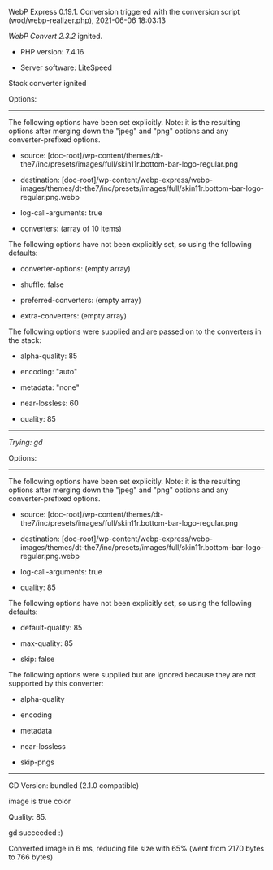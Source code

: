 WebP Express 0.19.1. Conversion triggered with the conversion script (wod/webp-realizer.php), 2021-06-06 18:03:13

*WebP Convert 2.3.2*  ignited.
- PHP version: 7.4.16
- Server software: LiteSpeed

Stack converter ignited

Options:
------------
The following options have been set explicitly. Note: it is the resulting options after merging down the "jpeg" and "png" options and any converter-prefixed options.
- source: [doc-root]/wp-content/themes/dt-the7/inc/presets/images/full/skin11r.bottom-bar-logo-regular.png
- destination: [doc-root]/wp-content/webp-express/webp-images/themes/dt-the7/inc/presets/images/full/skin11r.bottom-bar-logo-regular.png.webp
- log-call-arguments: true
- converters: (array of 10 items)

The following options have not been explicitly set, so using the following defaults:
- converter-options: (empty array)
- shuffle: false
- preferred-converters: (empty array)
- extra-converters: (empty array)

The following options were supplied and are passed on to the converters in the stack:
- alpha-quality: 85
- encoding: "auto"
- metadata: "none"
- near-lossless: 60
- quality: 85
------------


*Trying: gd* 

Options:
------------
The following options have been set explicitly. Note: it is the resulting options after merging down the "jpeg" and "png" options and any converter-prefixed options.
- source: [doc-root]/wp-content/themes/dt-the7/inc/presets/images/full/skin11r.bottom-bar-logo-regular.png
- destination: [doc-root]/wp-content/webp-express/webp-images/themes/dt-the7/inc/presets/images/full/skin11r.bottom-bar-logo-regular.png.webp
- log-call-arguments: true
- quality: 85

The following options have not been explicitly set, so using the following defaults:
- default-quality: 85
- max-quality: 85
- skip: false

The following options were supplied but are ignored because they are not supported by this converter:
- alpha-quality
- encoding
- metadata
- near-lossless
- skip-pngs
------------

GD Version: bundled (2.1.0 compatible)
image is true color
Quality: 85. 
gd succeeded :)

Converted image in 6 ms, reducing file size with 65% (went from 2170 bytes to 766 bytes)
